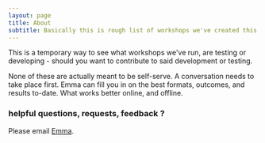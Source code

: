 ```yaml
---
layout: page
title: About
subtitle: Basically this is rough list of workshops we've created this year.
---
```


This is a temporary way to see what workshops we've run, are testing or developing - should you want to contribute to said development or testing.

None of these are actually meant to be self-serve.  A conversation needs to take place first.  Emma can fill you in on the best formats, outcomes, and results to-date.  What works better online, and offline.

### helpful questions, requests, feedback ?

Please email <a href="mailto:eirwin@mozilla.com">Emma</a>.
